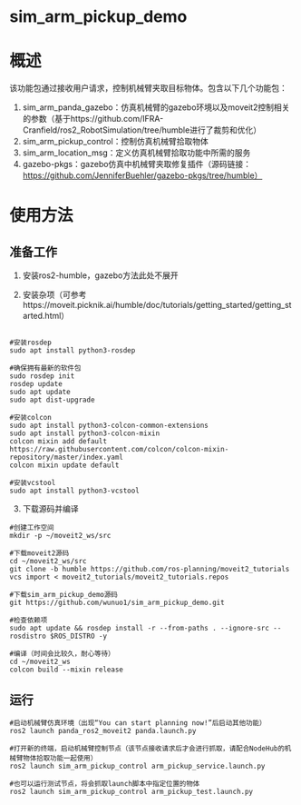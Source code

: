 # sim_arm_pickup_demo

# 概述

该功能包通过接收用户请求，控制机械臂夹取目标物体。包含以下几个功能包：

1. sim_arm_panda_gazebo：仿真机械臂的gazebo环境以及moveit2控制相关的参数（基于https://github.com/IFRA-Cranfield/ros2_RobotSimulation/tree/humble进行了裁剪和优化）
2. sim_arm_pickup_control：控制仿真机械臂拾取物体
3. sim_arm_location_msg：定义仿真机械臂拾取功能中所需的服务
4. gazebo-pkgs：gazebo仿真中机械臂夹取修复插件（源码链接：https://github.com/JenniferBuehler/gazebo-pkgs/tree/humble）

# 使用方法

## 准备工作

1. 安装ros2-humble，gazebo方法此处不展开

2. 安装杂项（可参考https://moveit.picknik.ai/humble/doc/tutorials/getting_started/getting_started.html）

```shell

#安装rosdep
sudo apt install python3-rosdep

#确保拥有最新的软件包
sudo rosdep init
rosdep update
sudo apt update
sudo apt dist-upgrade

#安装colcon
sudo apt install python3-colcon-common-extensions
sudo apt install python3-colcon-mixin
colcon mixin add default https://raw.githubusercontent.com/colcon/colcon-mixin-repository/master/index.yaml
colcon mixin update default

#安装vcstool
sudo apt install python3-vcstool
```

3. 下载源码并编译

```shell
#创建工作空间
mkdir -p ~/moveit2_ws/src

#下载moveit2源码
cd ~/moveit2_ws/src
git clone -b humble https://github.com/ros-planning/moveit2_tutorials
vcs import < moveit2_tutorials/moveit2_tutorials.repos

#下载sim_arm_pickup_demo源码
git https://github.com/wunuo1/sim_arm_pickup_demo.git

#检查依赖项
sudo apt update && rosdep install -r --from-paths . --ignore-src --rosdistro $ROS_DISTRO -y

#编译（时间会比较久，耐心等待）
cd ~/moveit2_ws
colcon build --mixin release
```

## 运行

```shell
#启动机械臂仿真环境（出现“You can start planning now!”后启动其他功能）
ros2 launch panda_ros2_moveit2 panda.launch.py

#打开新的终端，启动机械臂控制节点（该节点接收请求后才会进行抓取，请配合NodeHub的机械臂物体拾取功能一起使用）
ros2 launch sim_arm_pickup_control arm_pickup_service.launch.py

#也可以运行测试节点，将会抓取launch脚本中指定位置的物体
ros2 launch sim_arm_pickup_control arm_pickup_test.launch.py
```